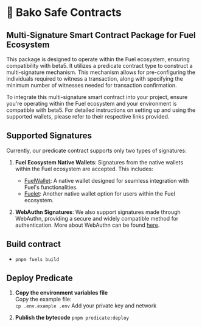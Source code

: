# 📑 Bako Safe Contracts

## Multi-Signature Smart Contract Package for Fuel Ecosystem

This package is designed to operate within the Fuel ecosystem, ensuring compatibility with beta5. It utilizes a predicate contract type to construct a multi-signature mechanism. This mechanism allows for pre-configuring the individuals required to witness a transaction, along with specifying the minimum number of witnesses needed for transaction confirmation.

To integrate this multi-signature smart contract into your project, ensure you're operating within the Fuel ecosystem and your environment is compatible with beta5. For detailed instructions on setting up and using the supported wallets, please refer to their respective links provided.

## Supported Signatures

Currently, our predicate contract supports only two types of signatures:

1. **Fuel Ecosystem Native Wallets**: Signatures from the native wallets within the Fuel ecosystem are accepted. This includes:

   - [FuelWallet](https://chromewebstore.google.com/detail/fuel-wallet/dldjpboieedgcmpkchcjcbijingjcgok): A native wallet designed for seamless integration with Fuel's functionalities.
   - [Fuelet](https://chromewebstore.google.com/detail/fuelet-wallet-fuel/bifidjkcdpgfnlbcjpdkdcnbiooooblg): Another native wallet option for users within the Fuel ecosystem.

2. **WebAuthn Signatures**: We also support signatures made through WebAuthn, providing a secure and widely compatible method for authentication. More about WebAuthn can be found [here](https://webauthn.io/).

## Build contract

- `pnpm fuels build`

## Deploy Predicate

1. **Copy the environment variables file**  
   Copy the example file:  
   `cp .env.example .env`
   Add your private key and network

2. **Publish the bytecode**
   `pnpm predicate:deploy`
